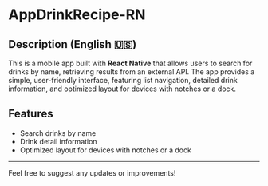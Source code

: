 # AppDrinkRecipe-RN

## Description (English 🇺🇸)
This is a mobile app built with **React Native** that allows users to search for drinks by name, retrieving results from an external API. The app provides a simple, user-friendly interface, featuring list navigation, detailed drink information, and optimized layout for devices with notches or a dock.

## Features
- Search drinks by name
- Drink detail information
- Optimized layout for devices with notches or a dock

---

Feel free to suggest any updates or improvements!
